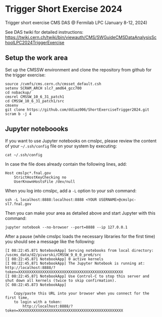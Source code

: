 # Trigger Short Exercise 2024
Trigger short exercise CMS DAS @ Fermilab LPC (January 8-12, 2024)

See DAS twiki for detailed instructions:
https://twiki.cern.ch/twiki/bin/viewauth/CMS/SWGuideCMSDataAnalysisSchoolLPC2024TriggerExercise

## Setup the work area
Set up the CMSSW environment and clone the repository from github for the trigger exercise:

```    
source /cvmfs/cms.cern.ch/cmsset_default.csh
setenv SCRAM_ARCH slc7_amd64_gcc700
cd nobackup/
cmsrel CMSSW_10_6_31_patch1
cd CMSSW_10_6_31_patch1/src
cmsenv
git clone https://github.com/ddiaz006/ShortExerciseTrigger2024.git
scram b -j 4
```

## Jupyter noteboooks

If you want to use Jupyter notebooks on cmslpc, please review the content of your `~/.ssh/config` file on your system by executing:

    cat ~/.ssh/config

In case the file does already contain the following lines, add:

    Host cmslpc*.fnal.gov
        StrictHostKeyChecking no
        UserKnownHostsFile /dev/null

When you log into cmslpc, add a `-L` option to your ssh command:

    ssh -L localhost:8888:localhost:8888 <YOUR USERNAME>@cmslpc-sl7.fnal.gov

Then you can make your area as detailed above and start Jupyter with this command:

    jupyter notebook --no-browser --port=8888 --ip 127.0.0.1

After a pause (while cmslpc loads the necessary libraries for the first time) you should see a message like the following:

    [I 08:22:45.871 NotebookApp] Serving notebooks from local directory: /uscms_data/d2/pivarski/CMSSW_9_0_0_pre6/src
    [I 08:22:45.871 NotebookApp] 0 active kernels 
    [I 08:22:45.871 NotebookApp] The Jupyter Notebook is running at: http://localhost:8888/?token=XXXXXXXXXXXXXXXXXXXXXXXXXXXXXXXXXXXXXXXXXXXXXXXX
    [I 08:22:45.871 NotebookApp] Use Control-C to stop this server and shut down all kernels (twice to skip confirmation).
    [C 08:22:45.873 NotebookApp] 
        
        Copy/paste this URL into your browser when you connect for the first time,
        to login with a token:
            http://localhost:8888/?token=XXXXXXXXXXXXXXXXXXXXXXXXXXXXXXXXXXXXXXXXXXXXXXXX
